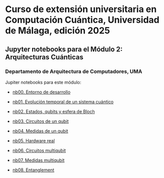# Curso de extensión universitaria en Computación Cuántica, Universidad de Málaga, edición 2025
## Jupyter notebooks para el Módulo 2: Arquitecturas Cuánticas
### Departamento de Arquitectura de Computadores, UMA

Jupiter notebooks para este módulo:

- <a href="https://colab.research.google.com/github/elnv/CEUCC-UMA-2025-modulo2/blob/main/nb/nb00-modulo2-entorno_de_trabajo.ipynb"> nb00. Entorno de desarrollo </a>

- <a href="https://colab.research.google.com/github/elnv/CEUCC-UMA-2025-modulo2/blob/main/nb/nb01-modulo2-fundamentos_MC_evolucion_temporal.ipynb"> nb01. Evolución temporal de un sistema cuántico  </a>

- <a href="https://colab.research.google.com/github/elnv/CEUCC-UMA-2025-modulo2/blob/main/nb/nb02-modulo2-estados_y_esfera_de_bloch.ipynb"> nb02. Estados, qubits y esfera de Bloch </a>

- <a href="https://colab.research.google.com/github/elnv/CEUCC-UMA-2025-modulo2/blob/main/nb/nb03-modulo2-circuitos-1qubit.ipynb"> nb03. Circuitos de un qubit </a>

- <a href="https://colab.research.google.com/github/elnv/CEUCC-UMA-2025-modulo2/blob/main/nb/nb04-modulo2-medidas-1qubit.ipynb">  nb04. Medidas de un qubit </a>

- <a href="https://colab.research.google.com/github/elnv/CEUCC-UMA-2025-modulo2/blob/main/nb/nb05-modulo2-hw-real.ipynb"> nb05. Hardware real  </a>

- <a href="https://colab.research.google.com/github/elnv/CEUCC-UMA-2025-modulo2/blob/main/nb/nb06-modulo2-circuitos-multiqubit.ipynb"> nb06. Circuitos multiqubit </a>

- <a href="https://colab.research.google.com/github/elnv/CEUCC-UMA-2025-modulo2/blob/main/nb/nb07-modulo2-medidas-multiqubit.ipynb"> nb07. Medidas multiqubit </a>

- <a href="https://colab.research.google.com/github/elnv/CEUCC-UMA-2025-modulo2/blob/main/nb/nb08-modulo2-entanglement.ipynb"> nb08. Entanglement </a>

